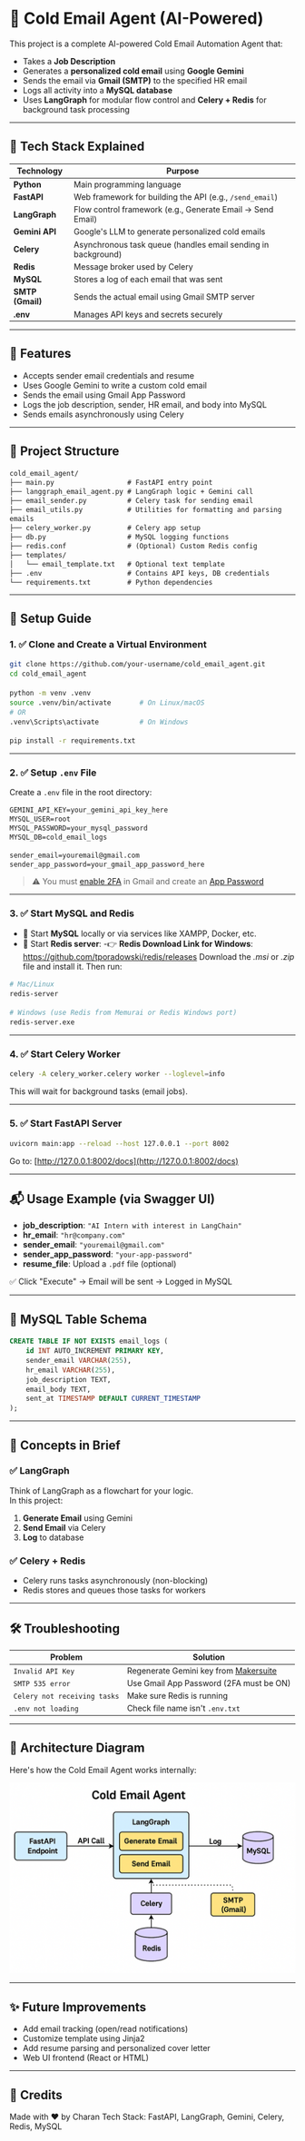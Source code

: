 
# 🤖 Cold Email Agent (AI-Powered)

This project is a complete AI-powered Cold Email Automation Agent that:
- Takes a **Job Description**
- Generates a **personalized cold email** using **Google Gemini**
- Sends the email via **Gmail (SMTP)** to the specified HR email
- Logs all activity into a **MySQL database**
- Uses **LangGraph** for modular flow control and **Celery + Redis** for background task processing

---

## 🧠 Tech Stack Explained

| Technology     | Purpose                                                                 |
|----------------|-------------------------------------------------------------------------|
| **Python**      | Main programming language                                                |
| **FastAPI**     | Web framework for building the API (e.g., `/send_email`)                |
| **LangGraph**   | Flow control framework (e.g., Generate Email → Send Email)              |
| **Gemini API**  | Google's LLM to generate personalized cold emails                       |
| **Celery**      | Asynchronous task queue (handles email sending in background)           |
| **Redis**       | Message broker used by Celery                                            |
| **MySQL**       | Stores a log of each email that was sent                                |
| **SMTP (Gmail)**| Sends the actual email using Gmail SMTP server                          |
| **.env**        | Manages API keys and secrets securely                                   |

---

## 🚀 Features

- Accepts sender email credentials and resume
- Uses Google Gemini to write a custom cold email
- Sends the email using Gmail App Password
- Logs the job description, sender, HR email, and body into MySQL
- Sends emails asynchronously using Celery

---

## 📁 Project Structure

```
cold_email_agent/
├── main.py                  # FastAPI entry point
├── langgraph_email_agent.py # LangGraph logic + Gemini call
├── email_sender.py          # Celery task for sending email
├── email_utils.py           # Utilities for formatting and parsing emails
├── celery_worker.py         # Celery app setup
├── db.py                    # MySQL logging functions
├── redis.conf               # (Optional) Custom Redis config
├── templates/
│   └── email_template.txt   # Optional text template
├── .env                     # Contains API keys, DB credentials
└── requirements.txt         # Python dependencies
```

---

## 🔐 Setup Guide

### 1. ✅ Clone and Create a Virtual Environment

```bash
git clone https://github.com/your-username/cold_email_agent.git
cd cold_email_agent

python -m venv .venv
source .venv/bin/activate       # On Linux/macOS
# OR
.venv\Scripts\activate          # On Windows

pip install -r requirements.txt
```

---

### 2. ✅ Setup `.env` File

Create a `.env` file in the root directory:

```env
GEMINI_API_KEY=your_gemini_api_key_here
MYSQL_USER=root
MYSQL_PASSWORD=your_mysql_password
MYSQL_DB=cold_email_logs

sender_email=youremail@gmail.com
sender_app_password=your_gmail_app_password_here
```

> ⚠️ You must [enable 2FA](https://myaccount.google.com/security) in Gmail and create an [App Password](https://myaccount.google.com/apppasswords)

---

### 3. ✅ Start MySQL and Redis

- 🐬 Start **MySQL** locally or via services like XAMPP, Docker, etc.
- 🔴 Start **Redis server**:
-👉 **Redis Download Link for Windows**:
https://github.com/tporadowski/redis/releases
Download the *.msi* or *.zip* file and install it. Then run:

```bash
# Mac/Linux
redis-server

# Windows (use Redis from Memurai or Redis Windows port)
redis-server.exe
```

---

### 4. ✅ Start Celery Worker

```bash
celery -A celery_worker.celery worker --loglevel=info
```

This will wait for background tasks (email jobs).

---

### 5. ✅ Start FastAPI Server

```bash
uvicorn main:app --reload --host 127.0.0.1 --port 8002
```

Go to: [http://127.0.0.1:8002/docs](http://127.0.0.1:8002/docs)

---

## 📬 Usage Example (via Swagger UI)

- **job_description**: `"AI Intern with interest in LangChain"`
- **hr_email**: `"hr@company.com"`
- **sender_email**: `"youremail@gmail.com"`
- **sender_app_password**: `"your-app-password"`
- **resume_file**: Upload a `.pdf` file (optional)

✅ Click "Execute" → Email will be sent → Logged in MySQL

---

## 🧾 MySQL Table Schema

```sql
CREATE TABLE IF NOT EXISTS email_logs (
    id INT AUTO_INCREMENT PRIMARY KEY,
    sender_email VARCHAR(255),
    hr_email VARCHAR(255),
    job_description TEXT,
    email_body TEXT,
    sent_at TIMESTAMP DEFAULT CURRENT_TIMESTAMP
);
```

---

## 🧠 Concepts in Brief

### ✅ LangGraph
Think of LangGraph as a flowchart for your logic.  
In this project:
1. **Generate Email** using Gemini
2. **Send Email** via Celery
3. **Log** to database

### ✅ Celery + Redis
- Celery runs tasks asynchronously (non-blocking)
- Redis stores and queues those tasks for workers

---

## 🛠️ Troubleshooting

| Problem | Solution |
|--------|----------|
| `Invalid API Key` | Regenerate Gemini key from [Makersuite](https://makersuite.google.com/app/apikey) |
| `SMTP 535 error` | Use Gmail App Password (2FA must be ON) |
| `Celery not receiving tasks` | Make sure Redis is running |
| `.env not loading` | Check file name isn't `.env.txt` |

---
## 🧭 Architecture Diagram

Here's how the Cold Email Agent works internally:

![Cold Email Agent Architecture](./assets/architecture.png)

---
## ✨ Future Improvements

- Add email tracking (open/read notifications)
- Customize template using Jinja2
- Add resume parsing and personalized cover letter
- Web UI frontend (React or HTML)

---

## 🙌 Credits

Made with ❤️ by Charan
Tech Stack: FastAPI, LangGraph, Gemini, Celery, Redis, MySQL
